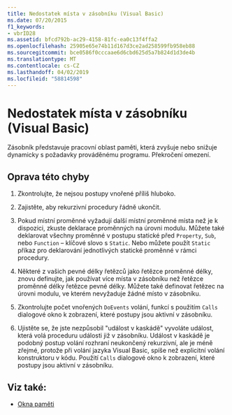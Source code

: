 ```yaml
---
title: Nedostatek místa v zásobníku (Visual Basic)
ms.date: 07/20/2015
f1_keywords:
- vbrID28
ms.assetid: bfcd792b-ac29-4158-81fc-ea0c13f4ffa2
ms.openlocfilehash: 25905e65e74b11d167d3ce2ad258599fb958eb88
ms.sourcegitcommit: bce0586f0cccaae6d6cbd625d5a7b824d1d3de4b
ms.translationtype: MT
ms.contentlocale: cs-CZ
ms.lasthandoff: 04/02/2019
ms.locfileid: "58814598"
---
```

# <a name="out-of-stack-space-visual-basic"></a>Nedostatek místa v zásobníku (Visual Basic)
Zásobník představuje pracovní oblast paměti, která zvyšuje nebo snižuje dynamicky s požadavky prováděnému programu. Překročení omezení.  
  
## <a name="to-correct-this-error"></a>Oprava této chyby  
  
1.  Zkontrolujte, že nejsou postupy vnořené příliš hluboko.  
  
2.  Zajistěte, aby rekurzivní procedury řádně ukončit.  
  
3.  Pokud místní proměnné vyžadují další místní proměnné místa než je k dispozici, zkuste deklarace proměnných na úrovni modulu. Můžete také deklarovat všechny proměnné v postupu statické před `Property`, `Sub`, nebo `Function` – klíčové slovo s `Static`. Nebo můžete použít `Static` příkaz pro deklarování jednotlivých statické proměnné v rámci procedury.  
  
4.  Některé z vašich pevné délky řetězců jako řetězce proměnné délky, znovu definujte, jak používat více místa v zásobníku než řetězce proměnné délky řetězce pevné délky. Můžete také definovat řetězec na úrovni modulu, ve kterém nevyžaduje žádné místo v zásobníku.  
  
5.  Zkontrolujte počet vnořených `DoEvents` volání, funkcí s použitím `Calls` dialogové okno k zobrazení, které postupy jsou aktivní v zásobníku.  
  
6.  Ujistěte se, že jste nezpůsobil "událost v kaskádě" vyvoláte událost, která volá proceduru události již v zásobníku. Událost v kaskádě je podobný postup volání rozhraní neukončený rekurzivní, ale je méně zřejmé, protože při volání jazyka Visual Basic, spíše než explicitní volání konstruktoru v kódu. Použití `Calls` dialogové okno k zobrazení, které postupy jsou aktivní v zásobníku.  
  
## <a name="see-also"></a>Viz také:

- [Okna paměti](/visualstudio/debugger/memory-windows)

